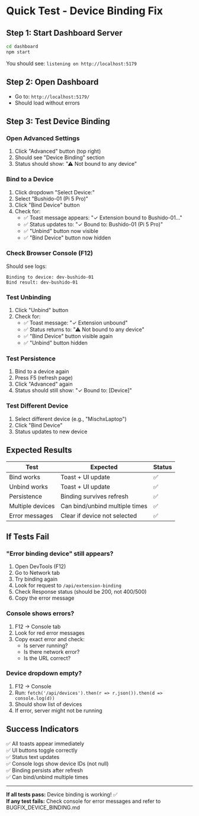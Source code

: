 # Quick Test - Device Binding Fix

## Step 1: Start Dashboard Server
```bash
cd dashboard
npm start
```
You should see: `listening on http://localhost:5179`

## Step 2: Open Dashboard
- Go to: `http://localhost:5179/`
- Should load without errors

## Step 3: Test Device Binding

### Open Advanced Settings
1. Click "Advanced" button (top right)
2. Should see "Device Binding" section
3. Status should show: "⚠ Not bound to any device"

### Bind to a Device
1. Click dropdown "Select Device:"
2. Select "Bushido-01 (Pi 5 Pro)"
3. Click "Bind Device" button
4. Check for:
   - ✅ Toast message appears: "✓ Extension bound to Bushido-01..."
   - ✅ Status updates to: "✓ Bound to: Bushido-01 (Pi 5 Pro)"
   - ✅ "Unbind" button now visible
   - ✅ "Bind Device" button now hidden

### Check Browser Console (F12)
Should see logs:
```
Binding to device: dev-bushido-01
Bind result: dev-bushido-01
```

### Test Unbinding
1. Click "Unbind" button
2. Check for:
   - ✅ Toast message: "✓ Extension unbound"
   - ✅ Status returns to: "⚠ Not bound to any device"
   - ✅ "Bind Device" button visible again
   - ✅ "Unbind" button hidden

### Test Persistence
1. Bind to a device again
2. Press F5 (refresh page)
3. Click "Advanced" again
4. Status should still show: "✓ Bound to: [Device]"

### Test Different Device
1. Select different device (e.g., "MischxLaptop")
2. Click "Bind Device"
3. Status updates to new device

## Expected Results

| Test | Expected | Status |
|------|----------|--------|
| Bind works | Toast + UI update | ✅ |
| Unbind works | Toast + UI update | ✅ |
| Persistence | Binding survives refresh | ✅ |
| Multiple devices | Can bind/unbind multiple times | ✅ |
| Error messages | Clear if device not selected | ✅ |

## If Tests Fail

### "Error binding device" still appears?
1. Open DevTools (F12)
2. Go to Network tab
3. Try binding again
4. Look for request to `/api/extension-binding`
5. Check Response status (should be 200, not 400/500)
6. Copy the error message

### Console shows errors?
1. F12 → Console tab
2. Look for red error messages
3. Copy exact error and check:
   - Is server running?
   - Is there network error?
   - Is the URL correct?

### Device dropdown empty?
1. F12 → Console
2. Run: `fetch('/api/devices').then(r => r.json()).then(d => console.log(d))`
3. Should show list of devices
4. If error, server might not be running

## Success Indicators

✅ All toasts appear immediately  
✅ UI buttons toggle correctly  
✅ Status text updates  
✅ Console logs show device IDs (not null)  
✅ Binding persists after refresh  
✅ Can bind/unbind multiple times  

---

**If all tests pass:** Device binding is working! ✅  
**If any test fails:** Check console for error messages and refer to BUGFIX_DEVICE_BINDING.md
